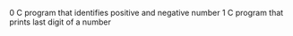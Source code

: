 0 C program that identifies positive and negative number
1 C program that prints last digit of a number
